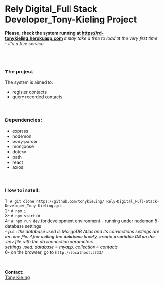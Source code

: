 # **Rely Digital_Full Stack Developer_Tony-Kieling Project**
**Please, check the system running at https://rd-tonykieling.herokuapp.com**  *it may take a time to load at the very first time - it's a free service*  
&nbsp;  
&nbsp;  
&nbsp;  
  
### **The project**
The system is aimed to:
 - register contacts
 - query recorded contacts  
&nbsp;  
&nbsp;  

### **Dependencies:**
  - express
  - nodemon
  - body-parser
  - mongoose
  - dotenv
  - path
  - react
  - axios
&nbsp;  
&nbsp;  
&nbsp;  

 ### **How to install:**  
  1- `# git clone https://github.com/tonykieling/ Rely-Digital_Full-Stack-Developer_Tony-Kieling.git`  
  2- `# npm i`  
  3- `# npm start`  or  
  4- `# npm run dev` for development environment - running under nodemon
  5- database settings  
  *- p.s.: the database used is MongoDB Atlas and its connections settings are on .env file. After setting the database locally, create a variable DB on the .env file with the db connection parameters.   
  settings used: database = myapp, collection = contacts*  
  6- on the browser, go to `http://localhost:3333/`

&nbsp;  
&nbsp;  
  **Contact:**  
  [Tony Kieling](tony.kieling@gmail.com)
